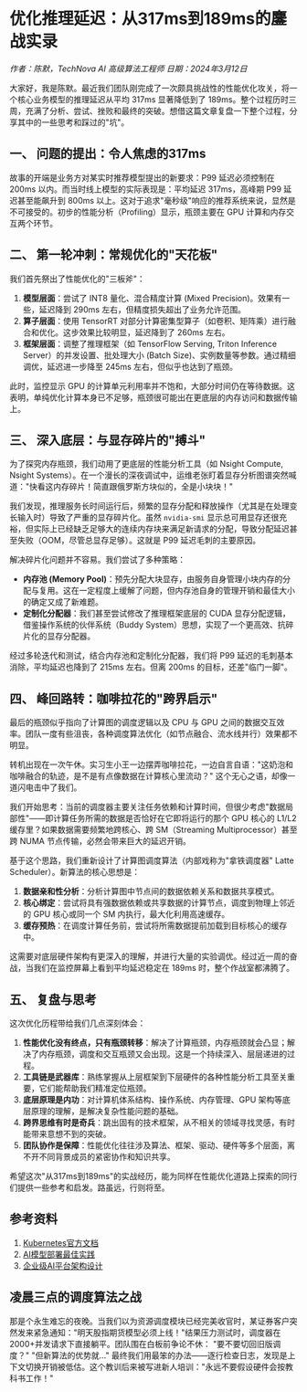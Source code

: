 # 优化推理延迟：从317ms到189ms的鏖战实录

*作者：陈默，TechNova AI 高级算法工程师*
*日期：2024年3月12日*

大家好，我是陈默。最近我们团队刚完成了一次颇具挑战性的性能优化攻关，将一个核心业务模型的推理延迟从平均 317ms 显著降低到了 189ms。整个过程历时三周，充满了分析、尝试、挫败和最终的突破。想借这篇文章复盘一下整个过程，分享其中的一些思考和踩过的"坑"。

## 一、 问题的提出：令人焦虑的317ms

故事的开端是业务方对某实时推荐模型提出的新要求：P99 延迟必须控制在 200ms 以内。而当时线上模型的实际表现是：平均延迟 317ms，高峰期 P99 延迟甚至能飙升到 800ms 以上。这对于追求"毫秒级"响应的推荐系统来说，显然是不可接受的。初步的性能分析（Profiling）显示，瓶颈主要在 GPU 计算和内存交互两个环节。

## 二、 第一轮冲刺：常规优化的"天花板"

我们首先祭出了性能优化的"三板斧"：

1.  **模型层面**：尝试了 INT8 量化、混合精度计算 (Mixed Precision)。效果有一些，延迟降到 290ms 左右，但精度损失超出了业务允许范围。
2.  **算子层面**：使用 TensorRT 对部分计算密集型算子（如卷积、矩阵乘）进行融合和优化。这步效果比较明显，延迟降到了 260ms 左右。
3.  **框架层面**：调整了推理框架（如 TensorFlow Serving, Triton Inference Server）的并发设置、批处理大小 (Batch Size)、实例数量等参数。通过精细调优，延迟进一步降至 245ms 左右，但似乎也达到了瓶颈。

此时，监控显示 GPU 的计算单元利用率并不饱和，大部分时间仍在等待数据。这表明，单纯优化计算本身已不足够，瓶颈很可能出在更底层的内存访问和数据传输上。

## 三、 深入底层：与显存碎片的"搏斗"

为了探究内存瓶颈，我们动用了更底层的性能分析工具（如 Nsight Compute, Nsight Systems）。在一个漫长的深夜调试中，运维老张盯着显存分析图谱突然喊道："快看这内存碎片！简直跟俄罗斯方块似的，全是小块块！"

我们发现，推理服务长时间运行后，频繁的显存分配和释放操作（尤其是在处理变长输入时）导致了严重的显存碎片化。虽然 `nvidia-smi` 显示总可用显存还很充裕，但实际上已经缺乏足够大的连续内存块来满足新请求的分配，导致分配延迟甚至失败（OOM，尽管总显存足够）。这就是 P99 延迟毛刺的主要原因。

解决碎片化问题并不容易。我们尝试了多种策略：

*   **内存池 (Memory Pool)**：预先分配大块显存，由服务自身管理小块内存的分配与复用。这在一定程度上缓解了问题，但内存池自身的管理开销和最佳大小的确定又成了新难题。
*   **定制化分配器**：我们甚至尝试修改了推理框架底层的 CUDA 显存分配逻辑，借鉴操作系统的伙伴系统（Buddy System）思想，实现了一个更高效、抗碎片化的显存分配器。

经过多轮迭代和测试，结合内存池和定制化分配器，我们将 P99 延迟的毛刺基本消除，平均延迟也降到了 215ms 左右。但离 200ms 的目标，还差"临门一脚"。

## 四、 峰回路转：咖啡拉花的"跨界启示"

最后的瓶颈似乎指向了计算图的调度逻辑以及 CPU 与 GPU 之间的数据交互效率。团队一度有些沮丧，各种调度算法优化（如节点融合、流水线并行）效果都不明显。

转机出现在一次午休。实习生小王一边摆弄咖啡拉花，一边自言自语："这奶泡和咖啡融合的轨迹，是不是有点像数据在计算核心里流动？" 这个无心之语，却像一道闪电击中了我们。

我们开始思考：当前的调度器主要关注任务依赖和计算时间，但很少考虑"数据局部性"——即计算任务所需的数据是否恰好在它即将运行的那个 GPU 核心的 L1/L2 缓存里？如果数据需要频繁地跨核心、跨 SM（Streaming Multiprocessor）甚至跨 NUMA 节点传输，必然会带来巨大的延迟开销。

基于这个思路，我们重新设计了计算图调度算法（内部戏称为"拿铁调度器" Latte Scheduler）。新算法的核心思想是：

1.  **数据亲和性分析**：分析计算图中节点间的数据依赖关系和数据共享模式。
2.  **核心绑定**：尝试将具有强数据依赖或共享数据的计算节点，调度到物理上邻近的 GPU 核心或同一个 SM 内执行，最大化利用高速缓存。
3.  **缓存预热**：在调度计算任务前，尝试将所需数据提前加载到目标核心的缓存中。

这需要对底层硬件架构有更深入的理解，并进行大量的实验调优。经过近一周的奋战，当我们在监控屏幕上看到平均延迟稳定在 189ms 时，整个作战室都沸腾了。

## 五、 复盘与思考

这次优化历程带给我们几点深刻体会：

1.  **性能优化没有终点，只有瓶颈转移**：解决了计算瓶颈，内存瓶颈就会凸显；解决了内存瓶颈，调度和交互瓶颈又会出现。这是一个持续深入、层层递进的过程。
2.  **工具链是武器库**：熟练掌握从上层框架到下层硬件的各种性能分析工具至关重要，它们能帮助我们精准定位瓶颈。
3.  **底层原理是内功**：对计算机体系结构、操作系统、内存管理、GPU 架构等底层原理的理解，是解决复杂性能问题的基础。
4.  **跨界思维有时是奇兵**：跳出固有的技术框架，从不相关的领域寻找灵感，有时能带来意想不到的突破。
5.  **团队协作是保障**：性能优化往往涉及算法、框架、驱动、硬件等多个层面，离不开不同背景成员的紧密协作和知识共享。

希望这次"从317ms到189ms"的实战经历，能为同样在性能优化道路上探索的同行们提供一些参考和启发。路虽远，行则将至。

## 参考资料
1. [Kubernetes官方文档](http://example.com/k8s)
2. [AI模型部署最佳实践](http://example.com/deploy)
3. [企业级AI平台架构设计](http://example.com/arch)

## 凌晨三点的调度算法之战
那是个永生难忘的夜晚。当我们以为资源调度模块已经完美收官时，某证券客户突然发来紧急通知："明天股指期货模型必须上线！"结果压力测试时，调度器在2000+并发请求下直接躺平。团队围在白板前争论不休：
"要不要切回旧版调度？"
"但新算法的优势就..."
最终我们用最笨的办法——逐行检查日志，发现是上下文切换开销被低估。这个教训后来被写进新人培训："永远不要假设硬件会按教科书工作！" 